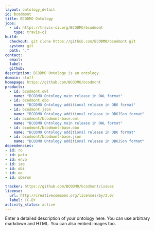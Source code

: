 ```yaml
---
layout: ontology_detail
id: bcodmont
title: BCODMO Ontology
jobs:
  - id: https://travis-ci.org/BCODMO/bcodmont
    type: travis-ci
build:
  checkout: git clone https://github.com/BCODMO/bcodmont.git
  system: git
  path: "."
contact:
  email: 
  label: 
  github: 
description: BCODMO Ontology is an ontology...
domain: stuff
homepage: https://github.com/BCODMO/bcodmont
products:
  - id: bcodmont.owl
    name: "BCODMO Ontology main release in OWL format"
  - id: bcodmont.obo
    name: "BCODMO Ontology additional release in OBO format"
  - id: bcodmont.json
    name: "BCODMO Ontology additional release in OBOJSon format"
  - id: bcodmont/bcodmont-base.owl
    name: "BCODMO Ontology main release in OWL format"
  - id: bcodmont/bcodmont-base.obo
    name: "BCODMO Ontology additional release in OBO format"
  - id: bcodmont/bcodmont-base.json
    name: "BCODMO Ontology additional release in OBOJSon format"
dependencies:
- id: ro
- id: pato
- id: envo
- id: iao
- id: obi
- id: uo
- id: uberon

tracker: https://github.com/BCODMO/bcodmont/issues
license:
  url: http://creativecommons.org/licenses/by/3.0/
  label: CC-BY
activity_status: active
---
```


Enter a detailed description of your ontology here. You can use arbitrary markdown and HTML.
You can also embed images too.

